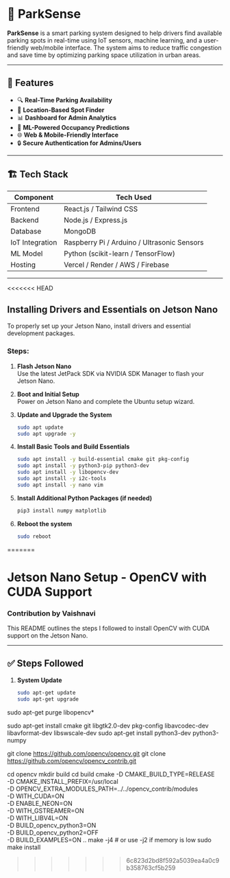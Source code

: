 # 🚗 ParkSense

**ParkSense** is a smart parking system designed to help drivers find available parking spots in real-time using IoT sensors, machine learning, and a user-friendly web/mobile interface. The system aims to reduce traffic congestion and save time by optimizing parking space utilization in urban areas.

---

## 🧠 Features

- 🔍 **Real-Time Parking Availability**
- 📍 **Location-Based Spot Finder**
- 📊 **Dashboard for Admin Analytics**
- 🧠 **ML-Powered Occupancy Predictions**
- 🌐 **Web & Mobile-Friendly Interface**
- 🔒 **Secure Authentication for Admins/Users**

---

## 🏗️ Tech Stack

| Component | Tech Used |
|----------|-----------|
| Frontend | React.js / Tailwind CSS |
| Backend | Node.js / Express.js |
| Database | MongoDB |
| IoT Integration | Raspberry Pi / Arduino / Ultrasonic Sensors |
| ML Model | Python (scikit-learn / TensorFlow) |
| Hosting | Vercel / Render / AWS / Firebase |

---
<<<<<<< HEAD
## Installing Drivers and Essentials on Jetson Nano

To properly set up your Jetson Nano, install drivers and essential development packages.

### Steps:

1. **Flash Jetson Nano**  
   Use the latest JetPack SDK via NVIDIA SDK Manager to flash your Jetson Nano.

2. **Boot and Initial Setup**  
   Power on Jetson Nano and complete the Ubuntu setup wizard.

3. **Update and Upgrade the System**
    ```bash
    sudo apt update
    sudo apt upgrade -y
    ```

4. **Install Basic Tools and Build Essentials**
    ```bash
    sudo apt install -y build-essential cmake git pkg-config
    sudo apt install -y python3-pip python3-dev
    sudo apt install -y libopencv-dev
    sudo apt install -y i2c-tools
    sudo apt install -y nano vim
    ```

5. **Install Additional Python Packages (if needed)**
    ```bash
    pip3 install numpy matplotlib
    ```

6. **Reboot the system**
    ```bash
    sudo reboot
    ```
=======


# Jetson Nano Setup - OpenCV with CUDA Support

### Contribution by Vaishnavi

This README outlines the steps I followed to install OpenCV with CUDA support on the Jetson Nano.

---

## ✅ Steps Followed

1. **System Update**
   ```bash
   sudo apt-get update
   sudo apt-get upgrade

sudo apt-get purge libopencv*

sudo apt-get install cmake git libgtk2.0-dev pkg-config libavcodec-dev libavformat-dev libswscale-dev
sudo apt-get install python3-dev python3-numpy


git clone https://github.com/opencv/opencv.git
git clone https://github.com/opencv/opencv_contrib.git

cd opencv
mkdir build
cd build
cmake -D CMAKE_BUILD_TYPE=RELEASE \
      -D CMAKE_INSTALL_PREFIX=/usr/local \
      -D OPENCV_EXTRA_MODULES_PATH=../../opencv_contrib/modules \
      -D WITH_CUDA=ON \
      -D ENABLE_NEON=ON \
      -D WITH_GSTREAMER=ON \
      -D WITH_LIBV4L=ON \
      -D BUILD_opencv_python3=ON \
      -D BUILD_opencv_python2=OFF \
      -D BUILD_EXAMPLES=ON ..
make -j4  # or use -j2 if memory is low
sudo make install
>>>>>>> 6c823d2bd8f592a5039ea4a0c9b358763cf5b259
